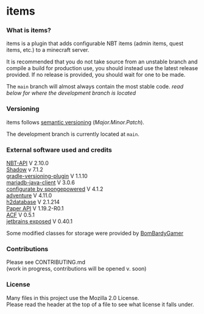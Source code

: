 # items

### What is items?

items is a plugin that adds configurable NBT items (admin items, quest items, etc.) to a minecraft server.

It is recommended that you do not take source from an unstable branch and compile a build for production use, 
you should instead use the latest release provided.
If no release is provided, you should wait for one to be made.

The `main` branch will almost always contain the most stable code.
*read below for where the development branch is located*

### Versioning

items follows [semantic versioning](https://semver.org/) (_Major.Minor.Patch_).

The development branch is currently located at `main`.

### External software used and credits
  
[NBT-API](https://github.com/tr7zw/Item-NBT-API) V 2.10.0  
[Shadow](https://github.com/johnrengelman/shadow) v 7.1.2   
[gradle-versioning-plugin](https://github.com/Glovo/gradle-versioning-plugin) V 1.1.10  
[mariadb-java-client](https://mariadb.org) V 3.0.6  
[configurate by spongepowered](https://github.com/SpongePowered/Configurate) V 4.1.2  
[adventure](https://github.com/KyoriPowered/adventure) V 4.11.0  
[h2database](https://github.com/h2database/h2database) V 2.1.214  
[Paper API](https://github.com/PaperMC/Paper) V 1.19.2-R0.1  
[ACF](https://github.com/aikar/commands) V 0.5.1  
[jetbrains exposed](https://github.com/JetBrains/Exposed) V 0.40.1

Some modified classes for storage were provided by [BomBardyGamer](https://github.com/bombardygamer)
  
### Contributions  
  
Please see CONTRIBUTING.md  
(work in progress, contributions will be opened v. soon)
  
### License

Many files in this project use the Mozilla 2.0 License.  
Please read the header at the top of a file to see what license it falls under.  
